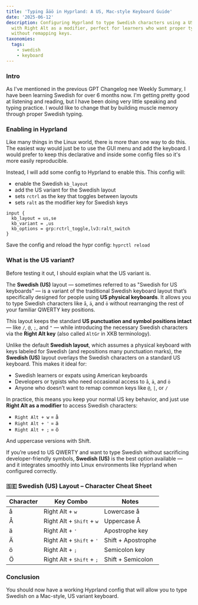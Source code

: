 ```yaml
---
title: 'Typing åäö in Hyprland: A US, Mac-style Keyboard Guide'
date: '2025-06-12'
description: Configuring Hyprland to type Swedish characters using a US keyboard layout
  with Right Alt as a modifier, perfect for learners who want proper typing practice
  without remapping keys.
taxonomies:
  tags:
    - swedish
    - keyboard
---
```


### Intro

As I've mentioned in the previous GPT Changelog nee Weekly Summary, I have been
learning Swedish for over 6 months now. I'm getting pretty good at listening and
reading, but I have been doing very little speaking and typing practice. I would
like to change that by building muscle memory through proper Swedish typing.

### Enabling in Hyprland

Like many things in the Linux world, there is more than one way to do this. The
easiest way would just be to use the GUI menu and add the keyboard. I would
prefer to keep this declarative and inside some config files so it's more easily
reproducible.

Instead, I will add some config to Hyprland to enable this. This config will:
- enable the Swedish `kb_layout`
- add the US variant for the Swedish layout
- sets `rctrl` as the key that toggles between layouts
- sets `ralt` as the modifier key for Swedish keys
```
input {
  kb_layout = us,se
  kb_variant = ,us
  kb_options = grp:rctrl_toggle,lv3:ralt_switch
}
```

Save the config and reload the hypr config:
`hyprctl reload`

### What is the US variant?

Before testing it out, I should explain what the US variant is.

The **Swedish (US)** layout — sometimes referred to as "Swedish for US keyboards" —
is a variant of the traditional Swedish keyboard layout that’s specifically
designed for people using **US physical keyboards**. It allows you to type
Swedish characters like `å`, `ä`, and `ö` without rearranging the rest of your
familiar QWERTY key positions.

This layout keeps the standard **US punctuation and symbol positions intact** —
like `/`, `@`, `;`, and `"` — while introducing the necessary Swedish characters
via the **Right Alt key** (also called `AltGr` in XKB terminology).

Unlike the default **Swedish layout**, which assumes a physical keyboard with
keys labeled for Swedish (and repositions many punctuation marks), the
**Swedish (US)** layout overlays the Swedish characters on a standard US
keyboard. This makes it ideal for:

- Swedish learners or expats using American keyboards
- Developers or typists who need occasional access to `å`, `ä`, and `ö`
- Anyone who doesn’t want to remap common keys like `@`, `|`, or `/`

In practice, this means you keep your normal US key behavior, and just use
**Right Alt as a modifier** to access Swedish characters:

- `Right Alt + w` = å
- `Right Alt + '` = ä
- `Right Alt + ;` = ö

And uppercase versions with Shift.

If you’re used to US QWERTY and want to type Swedish without sacrificing
developer-friendly symbols, **Swedish (US)** is the best option available — and
it integrates smoothly into Linux environments like Hyprland when configured
correctly.

### 🇸🇪 Swedish (US) Layout – Character Cheat Sheet

<table class="swedish-keyboard-cheatsheet">
  <thead>
    <tr>
      <th>Character</th>
      <th>Key Combo</th>
      <th>Notes</th>
    </tr>
  </thead>
  <tbody>
    <tr>
      <td>å</td>
      <td>Right Alt + <kbd>w</kbd></td>
      <td>Lowercase å</td>
    </tr>
    <tr>
      <td>Å</td>
      <td>Right Alt + <kbd>Shift</kbd> + <kbd>w</kbd></td>
      <td>Uppercase Å</td>
    </tr>
    <tr>
      <td>ä</td>
      <td>Right Alt + <kbd>'</kbd></td>
      <td>Apostrophe key</td>
    </tr>
    <tr>
      <td>Ä</td>
      <td>Right Alt + <kbd>Shift</kbd> + <kbd>'</kbd></td>
      <td>Shift + Apostrophe</td>
    </tr>
    <tr>
      <td>ö</td>
      <td>Right Alt + <kbd>;</kbd></td>
      <td>Semicolon key</td>
    </tr>
    <tr>
      <td>Ö</td>
      <td>Right Alt + <kbd>Shift</kbd> + <kbd>;</kbd></td>
      <td>Shift + Semicolon</td>
    </tr>
  </tbody>
</table>


### Conclusion

You should now have a working Hyprland config that will allow you to type
Swedish on a Mac-style, US variant keyboard.

